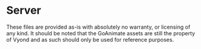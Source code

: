 # Server
 These files are provided as-is with absolutely no warranty, or licensing of any kind. It should be noted that the GoAnimate assets are still the property of Vyond and as such should only be used for reference purposes.
